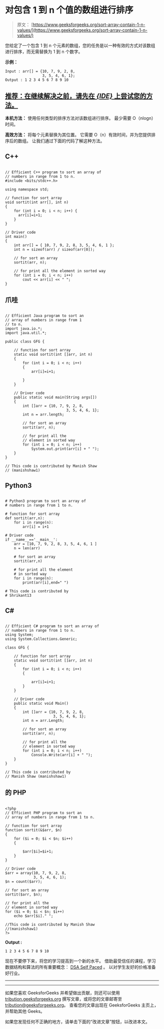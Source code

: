 # 对包含 1 到 n 个值的数组进行排序

> 原文： [https://www.geeksforgeeks.org/sort-array-contain-1-n-values/](https://www.geeksforgeeks.org/sort-array-contain-1-n-values/)

您给定了一个包含 1 到 n 个元素的数组，您的任务是以一种有效的方式对该数组进行排序，而无需替换为 1 到 n 个数字。

**示例：**

```
Input : arr[] = {10, 7, 9, 2, 8, 
                 3, 5, 4, 6, 1};
Output : 1 2 3 4 5 6 7 8 9 10

```

## [推荐：在继续解决之前，请先在 ***<u>{IDE}</u>*** 上尝试您的方法。](https://ide.geeksforgeeks.org/)

**本机方法：**
使用任何类型的排序方法对该数组进行排序。 最少需要 O（nlogn）时间。

**高效方法：**
将每个元素替换为其位置。 它需要 O（n）有效时间，并为您提供排序后的数组。 让我们通过下面的代码了解这种方法。

## C++ 

```

// Efficient C++ program to sort an array of 
// numbers in range from 1 to n. 
#include <bits/stdc++.h> 

using namespace std; 

// function for sort array 
void sortit(int arr[], int n) 
{ 
    for (int i = 0; i < n; i++) { 
      arr[i]=i+1; 
    } 
} 

// Driver code 
int main() 
{ 
    int arr[] = { 10, 7, 9, 2, 8, 3, 5, 4, 6, 1 }; 
    int n = sizeof(arr) / sizeof(arr[0]); 

    // for sort an array 
    sortit(arr, n); 

    // for print all the element in sorted way 
    for (int i = 0; i < n; i++)  
        cout << arr[i] << " ";     
} 

```

## 爪哇

```

// Efficient Java program to sort an  
// array of numbers in range from 1 
// to n. 
import java.io.*; 
import java.util.*; 

public class GFG { 

    // function for sort array 
    static void sortit(int []arr, int n) 
    { 
        for (int i = 0; i < n; i++)  
        { 
            arr[i]=i+1; 

        } 
    } 

    // Driver code 
    public static void main(String args[]) 
    { 
        int []arr = {10, 7, 9, 2, 8,  
                            3, 5, 4, 6, 1}; 
        int n = arr.length; 

        // for sort an array 
        sortit(arr, n); 

        // for print all the  
        // element in sorted way 
        for (int i = 0; i < n; i++)  
            System.out.print(arr[i] + " ");  
    } 
} 

// This code is contributed by Manish Shaw  
// (manishshaw1) 

```

## Python3

```

# Python3 program to sort an array of  
# numbers in range from 1 to n.  

# function for sort array  
def sortit(arr,n): 
    for i in range(n): 
        arr[i] = i+1

# Driver code 
if __name__=='__main__': 
    arr = [10, 7, 9, 2, 8, 3, 5, 4, 6, 1 ] 
    n = len(arr) 

    # for sort an array  
    sortit(arr,n) 

    # for print all the element  
    # in sorted way  
    for i in range(n): 
        print(arr[i],end=" ") 

# This code is contributed by  
# Shrikant13  

```

## C# 

```

// Efficient C# program to sort an array of 
// numbers in range from 1 to n. 
using System; 
using System.Collections.Generic; 

class GFG { 

    // function for sort array 
    static void sortit(int []arr, int n) 
    { 
        for (int i = 0; i < n; i++)  
        { 

            arr[i]=i+1; 
        } 
    } 

    // Driver code 
    public static void Main() 
    { 
        int []arr = {10, 7, 9, 2, 8,  
                      3, 5, 4, 6, 1}; 
        int n = arr.Length; 

        // for sort an array 
        sortit(arr, n); 

        // for print all the  
        // element in sorted way 
        for (int i = 0; i < n; i++)  
            Console.Write(arr[i] + " ");  
    } 
} 

// This code is contributed by  
// Manish Shaw (manishshaw1) 

```

## 的 PHP

```

<?php 
// Efficient PHP program to sort an  
// array of numbers in range from 1 to n. 

// function for sort array 
function sortit(&$arr, $n) 
{ 
    for ($i = 0; $i < $n; $i++)  
    { 

        $arr[$i]=$i+1;   
    } 
} 

// Driver code 
$arr = array(10, 7, 9, 2, 8,  
             3, 5, 4, 6, 1); 
$n = count($arr); 

// for sort an array 
sortit($arr, $n); 

// for print all the 
// element in sorted way 
for ($i = 0; $i < $n; $i++)  
    echo $arr[$i]." "; 

//This code is contributed by Manish Shaw 
//(manishshaw1) 
?> 

```

**Output :**

```
1 2 3 4 5 6 7 8 9 10

```

现在不要停下来，将您的学习提高到一个新的水平。 借助最受信任的课程，学习数据结构和算法的所有重要概念： [DSA Self Paced](https://practice.geeksforgeeks.org/courses/dsa-self-paced?utm_source=geeksforgeeks&utm_medium=article&utm_campaign=gfg_article_dsa_content_bottom) 。 以对学生友好的价格准备好行业。

* * *

* * *

如果您喜欢 GeeksforGeeks 并希望做出贡献，则还可以使用 [tribution.geeksforgeeks.org](https://contribute.geeksforgeeks.org/) 撰写文章，或将您的文章邮寄至 tribution@geeksforgeeks.org。 查看您的文章出现在 GeeksforGeeks 主页上，并帮助其他 Geeks。

如果您发现任何不正确的地方，请单击下面的“改进文章”按钮，以改进本文。